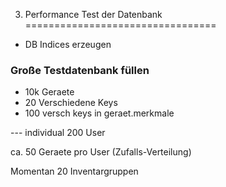 3. Performance Test der Datenbank
=================================

- DB Indices erzeugen

### Große Testdatenbank füllen
- 10k Geraete
- 20 Verschiedene Keys
- 100 versch keys in geraet.merkmale

--- individual
200 User

ca. 50 Geraete pro User (Zufalls-Verteilung)

Momentan 20 Inventargruppen



